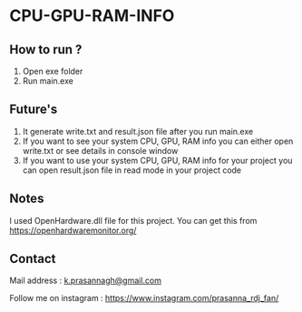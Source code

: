 # CPU-GPU-RAM-INFO

## How to run ?
  1) Open exe folder
  2) Run main.exe

## Future's 
  1) It generate write.txt and result.json file after you run main.exe
  2) If you want to see your system CPU, GPU, RAM info you can either open write.txt or see details in console window
  3) If you want to use your system CPU, GPU, RAM info for your project you can open result.json file in read mode in your project code

## Notes
I used OpenHardware.dll file for this project.
You can get this from https://openhardwaremonitor.org/

## Contact 

Mail address : k.prasannagh@gmail.com

Follow me on instagram : https://www.instagram.com/prasanna_rdj_fan/

